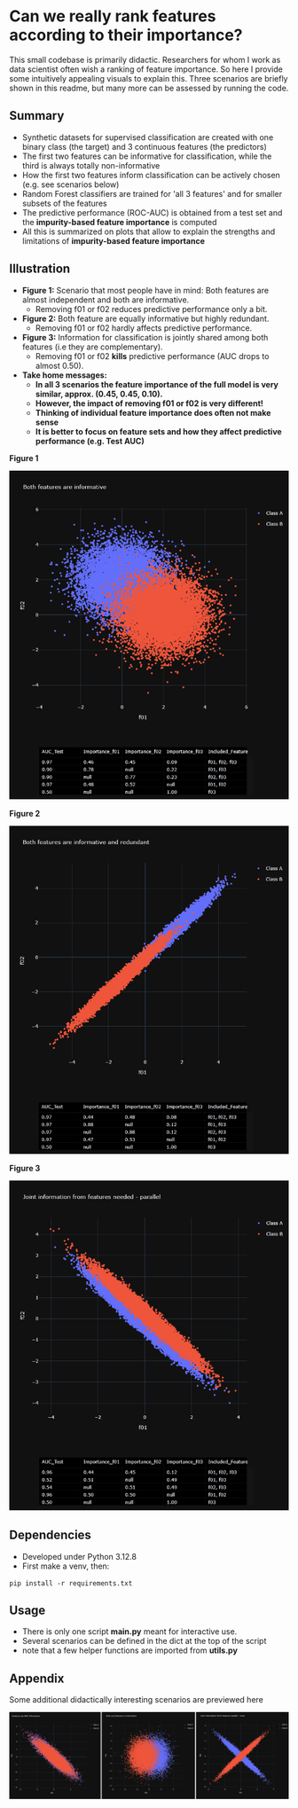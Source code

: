 # Can we really rank features according to their importance?

This small codebase is primarily didactic. 
Researchers for whom I work as data scientist often wish a ranking of feature importance. 
So here I provide some intuitively appealing visuals to explain this. 
Three scenarios are briefly shown in this readme, but many more can be assessed by running the code.

## Summary
*  Synthetic datasets for supervised classification are created with one binary class (the target) and 3 continuous features (the predictors)
*  The first two features can be informative for classification, while the third is always totally non-informative
*  How the first two features inform classification can be actively chosen (e.g. see scenarios below)
*  Random Forest classifiers are trained for 'all 3 features' and for smaller subsets of the features 
*  The predictive performance (ROC-AUC) is obtained from a test set and the **impurity-based feature importance** is computed
*  All this is summarized on plots that allow to explain the strengths and limitations of **impurity-based feature importance**

## Illustration

*  **Figure 1:** Scenario that most people have in mind: Both features are almost independent and both are informative.
    * Removing f01 or f02 reduces predictive performance only a bit.
*  **Figure 2:** Both feature are equally informative but highly redundant.
    * Removing f01 or f02 hardly affects predictive performance.
*  **Figure 3:** Information for classification is jointly shared among both features (i.e they are complementary).
    * Removing f01 or f02 **kills** predictive performance (AUC drops to almost 0.50).
*  **Take home messages:** 
    * **In all 3 scenarios the feature importance of the full model is very similar, approx. (0.45, 0.45, 0.10).**
    * **However, the impact of removing f01 or f02 is very different!** 
    * **Thinking of individual feature importance does often not make sense**
    * **It is better to focus on feature sets and how they affect predictive performance (e.g. Test AUC)**


**Figure 1**

![](./pics/figure01.png)

**Figure 2**

![](./pics/figure02.png)

**Figure 3**

![](./pics/figure03.png)


## Dependencies
* Developed under Python 3.12.8
* First make a venv, then:
```
pip install -r requirements.txt
```

## Usage
* There is only one script **main.py** meant for interactive use.
* Several scenarios can be defined in the dict at the top of the script
* note that a few helper functions are imported from **utils.py**


## Appendix
Some additional didactically interesting scenarios are previewed here

![](./pics/figure0456_small.png)


